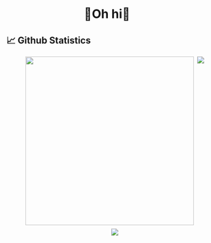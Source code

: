 <h1 align="center" style="transform:translateX(-18px)">👋Oh hi👋</h1>

<h2>📈 Github Statistics</h2>

<div align="center" style="display: flex; flex-direction: column; align-items: center; gap: 8px; width: 100%">
  <div style="display: flex; width: 100%; justify-content: center; gap: 8px">
    <img style="width: 392px" src="https://github-readme-stats.vercel.app/api?username=baristabarita&theme=algolia&show_icons=true"/>
    <img src="https://github-readme-stats.vercel.app/api/top-langs/?username=baristabarita&theme=algolia&layout=compact&hide=jupyter%20notebook" />
  </div>
  <img src="https://github-readme-streak-stats.herokuapp.com/?user=baristabarita&theme=algolia&hide_border=false">
</div>
